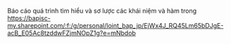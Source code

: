 Báo cáo quá trình tìm hiểu và sơ lược các khái niệm và hàm trong https://bapjsc-my.sharepoint.com/:f:/g/personal/loint_bap_jp/EjWx4J_RQ45Lm65bDJgE-acB_E05Ac8tzddwFZjmNOpZ1g?e=mNbdob
